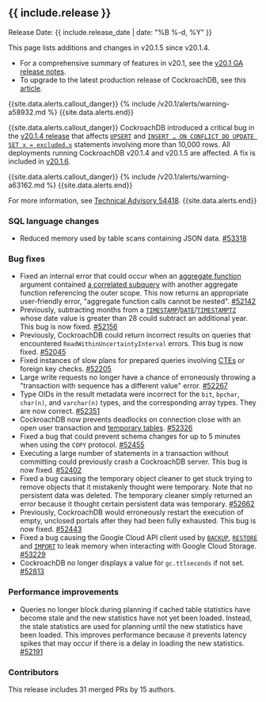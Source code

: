 <h2 id="{{ include.release | slugify }}">{{ include.release }}</h2>

Release Date: {{ include.release_date | date: "%B %-d, %Y" }}

This page lists additions and changes in v20.1.5 since v20.1.4.

- For a comprehensive summary of features in v20.1, see the [v20.1 GA release notes](v20.1.html#v20-1-0).
- To upgrade to the latest production release of CockroachDB, see this [article](../{{site.versions["stable"]}}/upgrade-cockroach-version.html).

{{site.data.alerts.callout_danger}}
{% include /v20.1/alerts/warning-a58932.md %}
{{site.data.alerts.end}}

{{site.data.alerts.callout_danger}}
CockroachDB introduced a critical bug in the [v20.1.4 release](../releases/v20.1.html#v20-1-4) that affects [`UPSERT`](../v20.1/upsert.html) and [`INSERT … ON CONFLICT DO UPDATE SET x = excluded.x`](../v20.1/insert.html#on-conflict-clause) statements involving more than 10,000 rows. All deployments running CockroachDB v20.1.4 and v20.1.5 are affected. A fix is included in [v20.1.6](../releases/v20.1.html#v20-1-6).

{{site.data.alerts.callout_danger}}
{% include /v20.1/alerts/warning-a63162.md %}
{{site.data.alerts.end}}

For more information, see [Technical Advisory 54418](../advisories/a54418.html).
{{site.data.alerts.end}}

<h3 id="v20-1-5-sql-language-changes">SQL language changes</h3>

- Reduced memory used by table scans containing JSON data. [#53318][#53318]

<h3 id="v20-1-5-bug-fixes">Bug fixes</h3>

- Fixed an internal error that could occur when an [aggregate function](../v20.1/functions-and-operators.html#aggregate-functions) argument contained [a correlated subquery](../v20.1/subqueries.html#correlated-subqueries) with another aggregate function referencing the outer scope. This now returns an appropriate user-friendly error, "aggregate function calls cannot be nested". [#52142][#52142]
- Previously, subtracting months from a [`TIMESTAMP`](../v20.1/timestamp.html)/[`DATE`](../v20.1/date.html)/[`TIMESTAMPTZ`](../v20.1/timestamp.html) whose date value is greater than 28 could subtract an additional year. This bug is now fixed. [#52156][#52156]
- Previously, CockroachDB could return incorrect results on queries that encountered `ReadWithinUncertaintyInterval` errors. This bug is now fixed. [#52045][#52045]
- Fixed instances of slow plans for prepared queries involving [CTEs](../v20.1/common-table-expressions.html) or foreign key checks. [#52205][#52205]
- Large write requests no longer have a chance of erroneously throwing a "transaction with sequence has a different value" error. [#52267][#52267]
- Type OIDs in the result metadata were incorrect for the `bit`, `bpchar`, `char(n)`, and `varchar(n)` types, and the corresponding array types. They are now correct. [#52351][#52351]
- CockroachDB now prevents deadlocks on connection close with an open user transaction and [temporary tables](../v20.1/temporary-tables.html). [#52326][#52326]
- Fixed a bug that could prevent schema changes for up to 5 minutes when using the `COPY` protocol. [#52455][#52455]
- Executing a large number of statements in a transaction without committing could previously crash a CockroachDB server. This bug is now fixed. [#52402][#52402]
- Fixed a bug causing the temporary object cleaner to get stuck trying to remove objects that it mistakenly thought were temporary. Note that no persistent data was deleted. The temporary cleaner simply returned an error because it thought certain persistent data was temporary. [#52662][#52662]
- Previously, CockroachDB would erroneously restart the execution of empty, unclosed portals after they had been fully exhausted. This bug is now fixed. [#52443][#52443]
- Fixed a bug causing the Google Cloud API client used by [`BACKUP`](../v20.1/backup.html), [`RESTORE`](../v20.1/restore.html) and [`IMPORT`](../v20.1/import.html) to leak memory when interacting with Google Cloud Storage. [#53229][#53229]
- CockroachDB no longer displays a value for `gc.ttlseconds` if not set. [#52813][#52813]

<h3 id="v20-1-5-performance-improvements">Performance improvements</h3>

- Queries no longer block during planning if cached table statistics have become stale and the new statistics have not yet been loaded. Instead, the stale statistics are used for planning until the new statistics have been loaded. This improves performance because it prevents latency spikes that may occur if there is a delay in loading the new statistics. [#52191][#52191]

<h3 id="v20-1-5-contributors">Contributors</h3>

This release includes 31 merged PRs by 15 authors.

[#52045]: https://github.com/cockroachdb/cockroach/pull/52045
[#52142]: https://github.com/cockroachdb/cockroach/pull/52142
[#52156]: https://github.com/cockroachdb/cockroach/pull/52156
[#52191]: https://github.com/cockroachdb/cockroach/pull/52191
[#52205]: https://github.com/cockroachdb/cockroach/pull/52205
[#52267]: https://github.com/cockroachdb/cockroach/pull/52267
[#52326]: https://github.com/cockroachdb/cockroach/pull/52326
[#52351]: https://github.com/cockroachdb/cockroach/pull/52351
[#52402]: https://github.com/cockroachdb/cockroach/pull/52402
[#52443]: https://github.com/cockroachdb/cockroach/pull/52443
[#52455]: https://github.com/cockroachdb/cockroach/pull/52455
[#52662]: https://github.com/cockroachdb/cockroach/pull/52662
[#52813]: https://github.com/cockroachdb/cockroach/pull/52813
[#53229]: https://github.com/cockroachdb/cockroach/pull/53229
[#53318]: https://github.com/cockroachdb/cockroach/pull/53318
